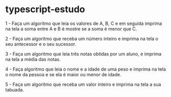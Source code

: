 # typescript-estudo
1 - Faça um algoritmo que leia os valores de A, B, C e em seguida imprima na tela a soma entre A e B é mostre se a soma é menor que C.

2 - Faça um algoritmo que receba um número inteiro e imprima na tela o seu antecessor e o seu sucessor.

3 - Faça um algoritmo que leia três notas obtidas por um aluno, e imprima na tela a média das notas.

4 - Faça algoritmo que leia o nome e a idade de uma peso e imprima na tela o nome da pessoa e se ela é maior ou menor de idade. 

5 - Faça um algoritmo que receba um valor inteiro e imprima na tela a sua tabuada.







